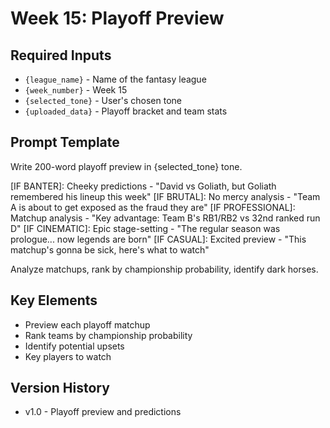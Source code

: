 # Week 15: Playoff Preview

## Required Inputs
- `{league_name}` - Name of the fantasy league
- `{week_number}` - Week 15
- `{selected_tone}` - User's chosen tone
- `{uploaded_data}` - Playoff bracket and team stats

## Prompt Template

Write 200-word playoff preview in {selected_tone} tone.

[IF BANTER]: Cheeky predictions - "David vs Goliath, but Goliath remembered his lineup this week"
[IF BRUTAL]: No mercy analysis - "Team A is about to get exposed as the fraud they are"
[IF PROFESSIONAL]: Matchup analysis - "Key advantage: Team B's RB1/RB2 vs 32nd ranked run D"
[IF CINEMATIC]: Epic stage-setting - "The regular season was prologue... now legends are born"
[IF CASUAL]: Excited preview - "This matchup's gonna be sick, here's what to watch"

Analyze matchups, rank by championship probability, identify dark horses.

## Key Elements
- Preview each playoff matchup
- Rank teams by championship probability
- Identify potential upsets
- Key players to watch

## Version History
- v1.0 - Playoff preview and predictions
